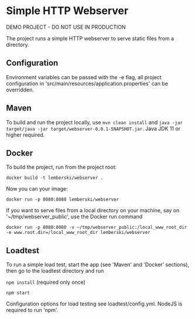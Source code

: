 # Simple HTTP Webserver

DEMO PROJECT - DO NOT USE IN PRODUCTION

The project runs a simple HTTP webserver to serve static files from a directory.

## Configuration

Environment variables can be passed with the -e flag, all project configuration in 'src/main/resources/application.properties' can be overridden.

## Maven

To build and run the project locally, use `mvn clean install` and `java -jar target/java -jar target/webserver-0.0.1-SNAPSHOT.jar`. Java JDK 11 or higher required.

## Docker

To build the project, run from the project root:

`docker build -t lemberski/webserver .`

Now you can your image:

`docker run -p 8080:8080 lemberski/webserver`

If you want to serve files from a local directory on your machine, say on '~/tmp/webserver_public', use the Docker run command

`docker run -p 8080:8080 -v ~/tmp/webserver_public:/local_www_root_dir -e www.root.dir=/local_www_root_dir lemberski/webserver`

## Loadtest

To run a simple load test, start the app (see 'Maven' and 'Docker' sections), then go to the loadtest directory and run

`npm install` (required only once)

`npm start`

Configuration options for load testing see loadtest/config.yml. NodeJS is required to run 'npm'.

